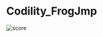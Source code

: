 # Codility_FrogJmp
![score](https://github.com/Shinichi0713/Codility_FrogJmp/assets/61480734/256deb7b-d7e6-44d1-b8f8-3d6b4e63d484)
